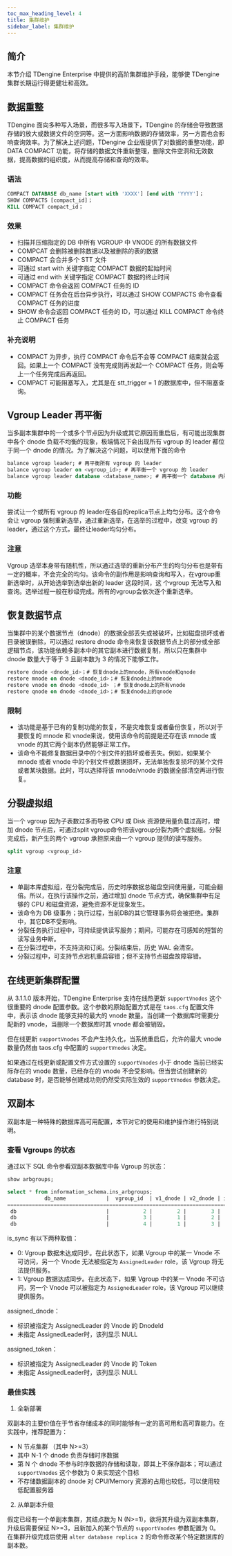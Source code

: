 ```yaml
---
toc_max_heading_level: 4
title: 集群维护
sidebar_label: 集群维护
---
```


## 简介

本节介绍 TDengine Enterprise 中提供的高阶集群维护手段，能够使 TDengine 集群长期运行得更健壮和高效。

## 数据重整

TDengine 面向多种写入场景，而很多写入场景下，TDengine 的存储会导致数据存储的放大或数据文件的空洞等。这一方面影响数据的存储效率，另一方面也会影响查询效率。为了解决上述问题，TDengine 企业版提供了对数据的重整功能，即 DATA COMPACT 功能，将存储的数据文件重新整理，删除文件空洞和无效数据，提高数据的组织度，从而提高存储和查询的效率。

### 语法

```SQL
COMPACT DATABASE db_name [start with 'XXXX'] [end with 'YYYY']； 
SHOW COMPACTS [compact_id]；
KILL COMPACT compact_id；
```

### 效果

-   扫描并压缩指定的 DB 中所有 VGROUP 中 VNODE 的所有数据文件
-   COMPCAT 会删除被删除数据以及被删除的表的数据
-   COMPACT 会合并多个 STT 文件
-   可通过 start with 关键字指定 COMPACT 数据的起始时间
-   可通过 end with 关键字指定 COMPACT 数据的终止时间
-   COMPACT 命令会返回 COMPACT 任务的 ID
-   COMPACT 任务会在后台异步执行，可以通过 SHOW COMPACTS 命令查看 COMPACT 任务的进度
-   SHOW 命令会返回 COMPACT 任务的 ID，可以通过 KILL COMPACT 命令终止 COMPACT 任务


### 补充说明

-   COMPACT 为异步，执行 COMPACT 命令后不会等 COMPACT 结束就会返回。如果上一个 COMPACT 没有完成则再发起一个 COMPACT 任务，则会等上一个任务完成后再返回。
-   COMPACT 可能阻塞写入，尤其是在 stt_trigger = 1 的数据库中，但不阻塞查询。

## Vgroup Leader 再平衡

当多副本集群中的一个或多个节点因为升级或其它原因而重启后，有可能出现集群中各个 dnode 负载不均衡的现象，极端情况下会出现所有 vgroup 的 leader 都位于同一个 dnode 的情况。为了解决这个问题，可以使用下面的命令

```SQL
balance vgroup leader; # 再平衡所有 vgroup 的 leader
balance vgroup leader on <vgroup_id>; # 再平衡一个 vgroup 的 leader
balance vgroup leader database <database_name>; # 再平衡一个 database 内所有 vgroup 的 leader
```

### 功能

尝试让一个或所有 vgroup 的 leader在各自的replica节点上均匀分布。这个命令会让 vgroup 强制重新选举，通过重新选举，在选举的过程中，改变 vgroup 的leader，通过这个方式，最终让leader均匀分布。

### 注意

Vgroup 选举本身带有随机性，所以通过选举的重新分布产生的均匀分布也是带有一定的概率，不会完全的均匀。该命令的副作用是影响查询和写入，在vgroup重新选举时，从开始选举到选举出新的 leader 这段时间，这 个vgroup 无法写入和查询。选举过程一般在秒级完成。所有的vgroup会依次逐个重新选举。

## 恢复数据节点

当集群中的某个数据节点（dnode）的数据全部丢失或被破坏，比如磁盘损坏或者目录被误删除，可以通过 restore dnode 命令来恢复该数据节点上的部分或全部逻辑节点，该功能依赖多副本中的其它副本进行数据复制，所以只在集群中 dnode 数量大于等于 3 且副本数为 3 的情况下能够工作。

```sql
restore dnode <dnode_id>；# 恢复dnode上的mnode，所有vnode和qnode
restore mnode on dnode <dnode_id>；# 恢复dnode上的mnode
restore vnode on dnode <dnode_id> ；# 恢复dnode上的所有vnode
restore qnode on dnode <dnode_id>；# 恢复dnode上的qnode
```

### 限制

- 该功能是基于已有的复制功能的恢复，不是灾难恢复或者备份恢复，所以对于要恢复的 mnode 和 vnode来说，使用该命令的前提是还存在该 mnode 或 vnode 的其它两个副本仍然能够正常工作。
- 该命令不能修复数据目录中的个别文件的损坏或者丢失。例如，如果某个 mnode 或者 vnode 中的个别文件或数据损坏，无法单独恢复损坏的某个文件或者某块数据。此时，可以选择将该  mnode/vnode 的数据全部清空再进行恢复。

## 分裂虚拟组

当一个 vgroup 因为子表数过多而导致 CPU 或 Disk 资源使用量负载过高时，增加 dnode 节点后，可通过split vgroup命令把该vgroup分裂为两个虚拟组。分裂完成后，新产生的两个 vgroup 承担原来由一个 vgroup 提供的读写服务。

```sql
split vgroup <vgroup_id>
```

### 注意

- 单副本库虚拟组，在分裂完成后，历史时序数据总磁盘空间使用量，可能会翻倍。所以，在执行该操作之前，通过增加 dnode 节点方式，确保集群中有足够的 CPU 和磁盘资源，避免资源不足现象发生。
- 该命令为 DB 级事务；执行过程，当前DB的其它管理事务将会被拒绝。集群中，其它DB不受影响。
- 分裂任务执行过程中，可持续提供读写服务；期间，可能存在可感知的短暂的读写业务中断。
- 在分裂过程中，不支持流和订阅。分裂结束后，历史 WAL 会清空。
- 分裂过程中，可支持节点宕机重启容错；但不支持节点磁盘故障容错。

## 在线更新集群配置

从 3.1.1.0 版本开始，TDengine Enterprise 支持在线热更新 `supportVnodes` 这个很重要的 dnode 配置参数。这个参数的原始配置方式是在 `taos.cfg` 配置文件中，表示该 dnode 能够支持的最大的 vnode 数量。当创建一个数据库时需要分配新的 vnode，当删除一个数据库时其 vnode 都会被销毁。

但在线更新 `supportVnodes` 不会产生持久化，当系统重启后，允许的最大 vnode 数量仍然由 taos.cfg 中配置的 `supportVnodes` 决定。

如果通过在线更新或配置文件方式设置的 `supportVnodes` 小于 dnode 当前已经实际存在的 vnode 数量，已经存在的 vnode 不会受影响。但当尝试创建新的 database 时，是否能够创建成功则仍然受实际生效的 `supportVnodes` 参数决定。

## 双副本

双副本是一种特殊的数据库高可用配置，本节对它的使用和维护操作进行特别说明。

### 查看 Vgroups 的状态

通过以下 SQL 命令参看双副本数据库中各 Vgroup 的状态：

```sql
show arbgroups;

select * from information_schema.ins_arbgroups;
            db_name             |  vgroup_id  | v1_dnode | v2_dnode | is_sync | assigned_dnode |         assigned_token         |
=================================================================================================================================
 db                             |           2 |        2 |        3 |       0 | NULL           | NULL                           |
 db                             |           3 |        1 |        2 |       0 |              1 | d1#g3#1714119404630#663        |
 db                             |           4 |        1 |        3 |       1 | NULL           | NULL                           |

```
is_sync 有以下两种取值：
- 0: Vgroup 数据未达成同步。在此状态下，如果 Vgroup 中的某一 Vnode 不可访问，另一个 Vnode 无法被指定为 `AssignedLeader` role，该 Vgroup 将无法提供服务。
- 1: Vgroup 数据达成同步。在此状态下，如果 Vgroup 中的某一 Vnode 不可访问，另一个 Vnode 可以被指定为 `AssignedLeader` role，该 Vgroup 可以继续提供服务。

assigned_dnode：
- 标识被指定为 AssignedLeader 的 Vnode 的 DnodeId
- 未指定 AssignedLeader时，该列显示 NULL

assigned_token：
- 标识被指定为 AssignedLeader 的 Vnode 的 Token
- 未指定 AssignedLeader时，该列显示 NULL

### 最佳实践

1. 全新部署

双副本的主要价值在于节省存储成本的同时能够有一定的高可用和高可靠能力。在实践中，推荐配置为：
- N 节点集群 （其中 N>=3）
- 其中 N-1 个 dnode 负责存储时序数据
- 第 N 个 dnode 不参与时序数据的存储和读取，即其上不保存副本；可以通过 `supportVnodes` 这个参数为 0 来实现这个目标
- 不存储数据副本的 dnode 对 CPU/Memory 资源的占用也较低，可以使用较低配置服务器

2. 从单副本升级

假定已经有一个单副本集群，其结点数为 N (N>=1)，欲将其升级为双副本集群，升级后需要保证 N>=3，且新加入的某个节点的 `supportVnodes` 参数配置为 0。在集群升级完成后使用  `alter database replica 2` 的命令修改某个特定数据库的副本数。
